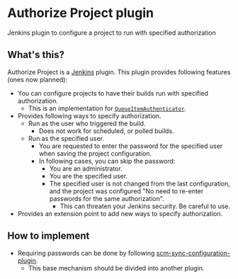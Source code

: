Authorize Project plugin
========================

Jenkins plugin to configure a project to run with specified authorization

What's this?
------------

Authorize Project is a [Jenkins](http://jenkins-ci.org/) plugin.
This plugin provides following features (ones now planned):

* You can configure projects to have their builds run with specified authorization.
    * This is an implementation for [`QueueItemAuthenticator`](http://javadoc.jenkins-ci.org/jenkins/security/QueueItemAuthenticator.html).
* Provides following ways to specify authorization.
    * Run as the user who triggered the build.
        * Does not work for scheduled, or polled builds.
    * Run as the specified user.
        * You are requested to enter the password for the specified user when saving the project configuration.
        * In following cases, you can skip the password:
            * You are an administrator.
            * You are the specified user.
            * The specified user is not changed from the last configuration, and the project was configured "No need to re-enter passwords for the same authorization".
                * This can threaten your Jenkins security. Be careful to use.
* Provides an extension point to add new ways to specify authorization.

How to implement
----------------

* Requiring passwords can be done by following [scm-sync-configuration-plugin](https://wiki.jenkins-ci.org/display/JENKINS/SCM+Sync+configuration+plugin).
    * This base mechanism should be divided into another plugin.
